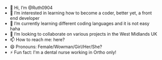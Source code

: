 - 👋 Hi, I’m @Ruth0904
- 👀 I’m interested in learning how to become a coder, better yet, a front end developer
- 🌱 I’m currently learning different coding languages and it is not easy haha
- 💞️ I’m looking to collaborate on various projects in the West Midlands UK
- 📫 How to reach me: here?
- 😄 Pronouns: Female/Wowman/Girl/Her/She? 
- ⚡ Fun fact: I'm a dental nurse working in Ortho only!

<!---
Ruth0904/Ruth0904 is a ✨ special ✨ repository because its `README.md` (this file) appears on your GitHub profile.
You can click the Preview link to take a look at your changes.
--->
